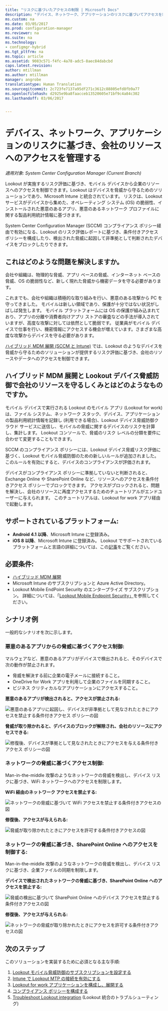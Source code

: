 ```yaml
---
title: "リスクに基づいたアクセスの制限 | Microsoft Docs"
description: "デバイス、ネットワーク、アプリケーションのリスクに基づいてアクセスを制限します。"
ms.custom: na
ms.date: 03/05/2017
ms.prod: configuration-manager
ms.reviewer: na
ms.suite: na
ms.technology:
- configmgr-hybrid
ms.tgt_pltfrm: na
ms.topic: article
ms.assetid: 9083c571-f4fc-4a78-adc5-8aec84dabcbd
caps.latest.revision: 
author: mtillman
ms.author: mtillman
manager: angrobe
translationtype: Human Translation
ms.sourcegitcommit: 2c723fe7137a95df271c3612c88805efd8fb9a77
ms.openlocfilehash: d2925e9ba8faacceb13520605e71bf9c4a84c302
ms.lasthandoff: 03/06/2017


---
```

# <a name="manage-access-to-company-resource-based-on-device-network-and-application-risk"></a>デバイス、ネットワーク、アプリケーションのリスクに基づき、会社のリソースへのアクセスを管理する

*適用対象: System Center Configuration Manager (Current Branch)*

Lookout が実施するリスク評価に基づき、モバイル デバイスから企業のリソースへのアクセスを制御できます。Lookout はデバイスを脅威から守るためのソリューションであり、Microsoft Intune と統合されています。 リスクは、Lookout サービスがデバイスから集めた、オペレーティング システム (OS) の脆弱性、インストールされた悪意のあるアプリ、悪意のあるネットワーク プロファイルに関する製品利用統計情報に基づきます。 

System Center Configuration Manager (SCCM) コンプライアンス ポリシー経由で有効になる、Lookout のリスク評価レポートに基づき、条件付きアクセス ポリシーを構成したり、検出された脅威に起因して非準拠として判断されたデバイスをブロックしたりできます。  

## <a name="what-problem-does-this-solve"></a>これはどのような問題を解決しますか。
会社や組織は、物理的な脅威、アプリ ベースの脅威、インターネット ベースの脅威、OS の脆弱性など、新しく現れた脅威から機密データを守る必要があります。

これまでも、会社や組織は積極的な取り組みを行い、悪意のある攻撃から PC を守ってきました。 モバイルは新しい領域であり、保護が十分ではない状況がしばしば発生します。 モバイル プラットフォームには OS の保護が組み込まれており、アプリの分離や消費者向けアプリ ストアの審査などの手法が導入されていますが、高度な攻撃に対しては依然として脆弱です。 従業員がモバイル デバイスで仕事を行い、機密情報にアクセスする機会が増えています。さまざまな高度な攻撃からデバイスを守る必要があります。

[ハイブリッド MDM 展開 (SCCM と Intune)](https://docs.microsoft.com/en-us/sccm/mdm/understand/choose-between-standalone-intune-and-hybrid-mobile-device-management) では、Lookout のようなデバイスを脅威から守るためのソリューションが提供するリスク評価に基づき、会社のリソースやデータへのアクセスを制御できます。

## <a name="how-do-the-hybrid-mdm-deployment-and-lookout-device-threat-protection-help-protect-company-resources"></a>ハイブリッド MDM 展開と Lookout デバイス脅威防御で会社のリソースを守るしくみとはどのようなものですか。
モバイル デバイスで実行される Lookout のモバイル アプリ (Lookout for work) は、ファイル システム、ネットワーク スタック、デバイス、アプリケーションの製品利用統計情報を記録し (利用できる場合)、Lookout デバイス脅威防御クラウド サービスに送信し、モバイルの脅威に関するデバイスのリスクを計算し、集計します。 Lookout コンソールで、脅威のリスク レベルの分類を要件に合わせて変更することもできます。  

SCCM のコンプライアンス ポリシーには、Lookout デバイス脅威リスク評価に基づく、Lookout モバイル脅威防御のための新しいルールが追加されました。 このルールを有効にすると、デバイスのコンプライアンスが評価されます。

デバイスがコンプライアンス ポリシーに準拠していないと判断されると、Exchange Online や SharePoint Online など、リソースへのアクセスを条件付きアクセス ポリシーでブロックできます。 アクセスがブロックされると、問題を解決し、会社のリソースに再度アクセスするためのチュートリアルがエンドユーザーに与えられます。 このチュートリアルは、Lookout for work アプリ経由で起動します。

## <a name="supported-platforms"></a>サポートされているプラットフォーム:
* **Android 4.1 以降**、Microsoft Intune に登録済み。
* **iOS 8 以降**、Microsoft Intune に登録済み。
Lookout でサポートされているプラットフォームと言語の詳細については、この[記事](https://personal.support.lookout.com/hc/en-us/articles/114094140253)をご覧ください。

## <a name="prerequisites"></a>必要条件:
* [ハイブリッド MDM 展開](https://docs.microsoft.com/en-us/sccm/mdm/understand/choose-between-standalone-intune-and-hybrid-mobile-device-management)
* Microsoft Intune のサブスクリプションと Azure Active Directory。
* Lookout Mobile EndPoint Security のエンタープライズ サブスクリプション。  詳細については、「[Lookout Mobile Endpoint Security」](https://www.lookout.com/products/mobile-endpoint-security)を参照してください。

## <a name="example-scenarios"></a>シナリオ例
一般的なシナリオを次に示します。
### <a name="control-access-based-on-threat-from-malicious-apps"></a>悪意のあるアプリからの脅威に基づくアクセス制御:
マルウェアなど、悪意のあるアプリがデバイスで検出されると、そのデバイスで次の動作が禁止されます。
* 脅威を解決する前に企業の電子メールに接続すること。
* OneDrive for Work アプリを利用して企業のファイルを同期すること。
* ビジネス クリティカルなアプリケーションにアクセスすること。

**悪意のあるアプリが検出されると、アクセスが禁止される:**

![悪意のあるアプリに起因し、デバイスが非準拠として見なされたときにアクセスを禁止する条件付きアクセス ポリシーの図](media/config-mgr-maliciousapps_blocked.png)

**脅威が取り除かれると、デバイスのブロックが解除され、会社のリソースにアクセスできる:**

![修復後、デバイスが準拠として見なされたときにアクセスを与える条件付きアクセス ポリシーの図](media/config-mgr-maliciousapps-unblocked.png)
### <a name="control-access-based-on-threat-to-network"></a>ネットワークの脅威に基づくアクセス制御:
Man-in-the-middle 攻撃のようなネットワークの脅威を検出し、デバイス リスクに基づき、WiFi ネットワークへのアクセスを制限します。

**WiFi 経由のネットワーク アクセスを禁止する:**

![ネットワークの脅威に基づいて WiFi アクセスを禁止する条件付きアクセスの図](media/config-mgr-network-wifi-blocked.png)

**修復後、アクセスが与えられる:**

![脅威が取り除かれたときにアクセスを許可する条件付きアクセスの図](media/config-mgr-network-wifi-unblocked.png)
### <a name="control-access-to-sharepoint-online-based-on-threat-to-network"></a>ネットワークの脅威に基づき、SharePoint Online へのアクセスを制御する:

Man-in-the-middle 攻撃のようなネットワークの脅威を検出し、デバイス リスクに基づき、企業ファイルの同期を制限します。

**デバイスで検出されたネットワークの脅威に基づき、SharePoint Online へのアクセスを禁止する:**

![脅威の検出に基づいて SharePoint Online へのデバイス アクセスを禁止する条件付きアクセスの図](media/config-mgr-network-spo-blocked.png)


**修復後、アクセスが与えられる:**

![ネットワークの脅威が取り除かれたときにアクセスを許可する条件付きアクセスの図](media/config-mgr-network-spo-unblocked.png)

## <a name="next-steps"></a>次のステップ
このソリューションを実装するために必須となる主な手順:
1.    [Lookout モバイル脅威防御のサブスクリプションを設定する](set-up-your-subscription-with-lookout.md)
2.    [Intune で Lookout MTP の接続を有効にする](enable-lookout-connection-in-intune.md)
3.  [Lookout for work アプリケーションを構成し、展開する](configure-and-deploy-lookout-for-work-apps.md)
4.    [コンプライアンス ポリシーを構成する](enable-device-threat-protection-rule-compliance-policy.md)
5.    [Troubleshoot Lookout integration](troubleshoot-lookout-integration.md) (Lookout 統合のトラブルシューティング)

